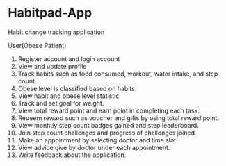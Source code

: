 # Habitpad-App
Habit change tracking application 

User(Obese Patient)
1. Register account and login account
2. View and update profile
3. Track habits such as food consumed, workout, water intake, and step count.
4. Obese level is classified based on habits.
5. View habit and obese level statistic
6. Track and set goal for weight.
7. View total reward point and earn point in completing each task.
8. Redeem reward such as voucher and gifts by using total reward point.
9. View monhtly step count badges gained and step leaderboard.
10. Join step count challenges and progress of challenges joined.
11. Make an appointment by selecting doctor and time slot.
12. View advice give by doctor under each appointment.
13. Write feedback about the application.
